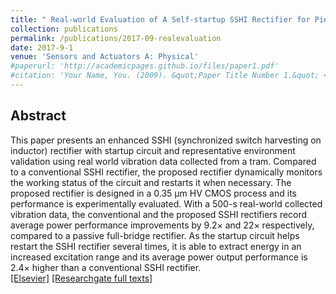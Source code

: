 ```yaml
---
title: " Real-world Evaluation of A Self-startup SSHI Rectifier for Piezoelectric Vibration Energy Harvesting "
collection: publications
permalink: /publications/2017-09-realevaluation
date: 2017-9-1
venue: 'Sensors and Actuators A: Physical'
#paperurl: 'http://academicpages.github.io/files/paper1.pdf'
#citation: 'Your Name, You. (2009). &quot;Paper Title Number 1.&quot; <i>Journal 1</i>. 1(1).'
---
```


## Abstract
This paper presents an enhanced SSHI (synchronized switch harvesting on inductor) rectifier with startup circuit and representative environment validation using real world vibration data collected from a tram. Compared to a conventional SSHI rectifier, the proposed rectifier dynamically monitors the working status of the circuit and restarts it when necessary. The proposed rectifier is designed in a 0.35 μm HV CMOS process and its performance is experimentally evaluated. With a 500-s real-world collected vibration data, the conventional and the proposed SSHI rectifiers record average power performance improvements by 9.2× and 22× respectively, compared to a passive full-bridge rectifier. As the startup circuit helps restart the SSHI rectifier several times, it is able to extract energy in an increased excitation range and its average power output performance is 2.4× higher than a conventional SSHI rectifier. <br />
[[Elsevier]](https://www.sciencedirect.com/science/article/pii/S0924424717304193) [[Researchgate full texts]](https://www.researchgate.net/publication/318857121_Real-world_evaluation_of_a_self-startup_SSHI_rectifier_for_piezoelectric_vibration_energy_harvesting)
